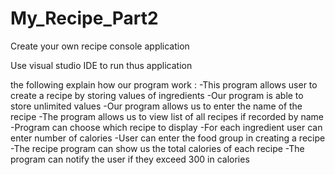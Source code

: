 # My_Recipe_Part2
Create your own recipe console application 

Use visual studio IDE to run thus application

the following explain how our program work :
-This program allows user to create a recipe by storing values of ingredients
-Our program is able to store unlimited values
-Our program allows us to enter the name of the recipe
-The program allows us to view list of all recipes if recorded by name
-Program can choose which recipe to display 
-For each ingredient user can enter number of calories 
-User can enter the food group in creating a recipe
-The recipe program can show us the total calories of each recipe
-The program can notify the user if they exceed 300 in calories
